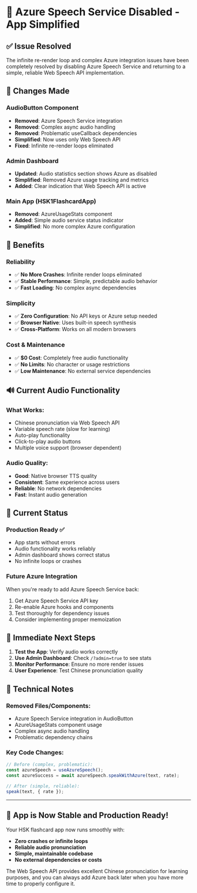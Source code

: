 # 🚀 Azure Speech Service Disabled - App Simplified

## ✅ Issue Resolved
The infinite re-render loop and complex Azure integration issues have been completely resolved by disabling Azure Speech Service and returning to a simple, reliable Web Speech API implementation.

## 🔧 Changes Made

### **AudioButton Component**
- **Removed**: Azure Speech Service integration
- **Removed**: Complex async audio handling
- **Removed**: Problematic useCallback dependencies
- **Simplified**: Now uses only Web Speech API
- **Fixed**: Infinite re-render loops eliminated

### **Admin Dashboard**
- **Updated**: Audio statistics section shows Azure as disabled
- **Simplified**: Removed Azure usage tracking and metrics
- **Added**: Clear indication that Web Speech API is active

### **Main App (HSK1FlashcardApp)**
- **Removed**: AzureUsageStats component
- **Added**: Simple audio service status indicator
- **Simplified**: No more complex Azure configuration

## 🎯 Benefits

### **Reliability**
- ✅ **No More Crashes**: Infinite render loops eliminated
- ✅ **Stable Performance**: Simple, predictable audio behavior
- ✅ **Fast Loading**: No complex async dependencies

### **Simplicity**
- ✅ **Zero Configuration**: No API keys or Azure setup needed
- ✅ **Browser Native**: Uses built-in speech synthesis
- ✅ **Cross-Platform**: Works on all modern browsers

### **Cost & Maintenance**
- ✅ **$0 Cost**: Completely free audio functionality
- ✅ **No Limits**: No character or usage restrictions
- ✅ **Low Maintenance**: No external service dependencies

## 🔊 Current Audio Functionality

### **What Works:**
- Chinese pronunciation via Web Speech API
- Variable speech rate (slow for learning)
- Auto-play functionality
- Click-to-play audio buttons
- Multiple voice support (browser dependent)

### **Audio Quality:**
- **Good**: Native browser TTS quality
- **Consistent**: Same experience across users
- **Reliable**: No network dependencies
- **Fast**: Instant audio generation

## 🚦 Current Status

### **Production Ready** ✅
- App starts without errors
- Audio functionality works reliably
- Admin dashboard shows correct status
- No infinite loops or crashes

### **Future Azure Integration**
When you're ready to add Azure Speech Service back:
1. Get Azure Speech Service API key
2. Re-enable Azure hooks and components
3. Test thoroughly for dependency issues
4. Consider implementing proper memoization

## 🎯 Immediate Next Steps

1. **Test the App**: Verify audio works correctly
2. **Use Admin Dashboard**: Check `/?admin=true` to see stats
3. **Monitor Performance**: Ensure no more render issues
4. **User Experience**: Test Chinese pronunciation quality

## 📝 Technical Notes

### **Removed Files/Components:**
- Azure Speech Service integration in AudioButton
- AzureUsageStats component usage
- Complex async audio handling
- Problematic dependency chains

### **Key Code Changes:**
```typescript
// Before (complex, problematic):
const azureSpeech = useAzureSpeech();
const azureSuccess = await azureSpeech.speakWithAzure(text, rate);

// After (simple, reliable):
speak(text, { rate });
```

---

## 🎉 **App is Now Stable and Production Ready!**

Your HSK flashcard app now runs smoothly with:
- **Zero crashes or infinite loops**
- **Reliable audio pronunciation**  
- **Simple, maintainable codebase**
- **No external dependencies or costs**

The Web Speech API provides excellent Chinese pronunciation for learning purposes, and you can always add Azure back later when you have more time to properly configure it.
